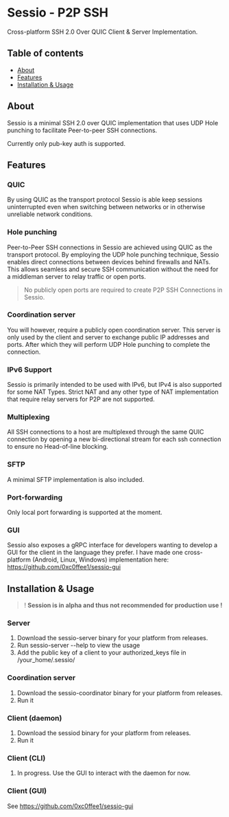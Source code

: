 # Sessio - P2P SSH

Cross-platform SSH 2.0 Over QUIC Client & Server Implementation.


## Table of contents

- [About](#about)
- [Features](#features)
- [Installation & Usage](#installation--usage)

## About

Sessio is a minimal SSH 2.0 over QUIC implementation that uses UDP Hole punching to facilitate Peer-to-peer SSH connections.

Currently only pub-key auth is supported.

## Features

### QUIC
By using QUIC as the transport protocol Sessio is able keep sessions uninterrupted even when switching between networks or in otherwise unreliable network conditions. 

### Hole punching
Peer-to-Peer SSH connections in Sessio are achieved using QUIC as the transport protocol. By employing the UDP hole punching technique, Sessio enables direct connections between devices behind firewalls and NATs. This allows seamless and secure SSH communication without the need for a middleman server to relay traffic or open ports.

> No publicly open ports are required to create P2P SSH Connections in Sessio.

### Coordination server

You will however, require a publicly open coordination server. This server is only used by the client and server to exchange public IP addresses and ports. After which they will perform UDP Hole punching to complete the connection.

### IPv6 Support

Sessio is primarily intended to be used with IPv6, but IPv4 is also supported for some NAT Types. Strict NAT and any other type of NAT implementation that require relay servers for P2P are not supported.

### Multiplexing
All SSH connections to a host are multiplexed through the same QUIC connection by opening a new bi-directional stream for each ssh connection to ensure no Head-of-line blocking.


### SFTP
A minimal SFTP implementation is also included.

### Port-forwarding
Only local port forwarding is supported at the moment.

### GUI
Sessio also exposes a gRPC interface for developers wanting to develop a GUI for the client in the language they prefer. I have made one cross-platform (Android, Linux, Windows) implementation here: https://github.com/0xc0ffee1/sessio-gui


## Installation & Usage
> ! **Session is in alpha and thus not recommended for production use !**

### Server
1. Download the sessio-server binary for your platform from releases.
2. Run sessio-server --help to view the usage
3. Add the public key of a client to your authorized_keys file in /your_home/.sessio/

### Coordination server
1. Download the sessio-coordinator binary for your platform from releases.
2. Run it

### Client (daemon)
1. Download the sessiod binary for your platform from releases.
2. Run it

### Client (CLI)
1. In progress. Use the GUI to interact with the daemon for now.

### Client (GUI)
See https://github.com/0xc0ffee1/sessio-gui

